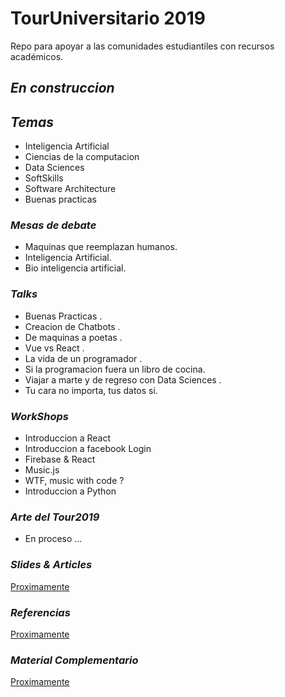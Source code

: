 # TourUniversitario 2019

Repo para apoyar a las comunidades estudiantiles con recursos académicos. 

## *En construccion*

## *Temas*

* Inteligencia Artificial
* Ciencias de la computacion
* Data Sciences
* SoftSkills
* Software Architecture
* Buenas practicas


### *Mesas de debate*

* Maquinas que reemplazan humanos.
* Inteligencia Artificial.
* Bio inteligencia artificial.

### *Talks*

* Buenas Practicas .
* Creacion de Chatbots .
* De maquinas a poetas .
* Vue vs React .
* La vida de un programador .
* Si la programacion fuera un libro de cocina. 
* Viajar a marte y de regreso con Data Sciences . 
* Tu cara no importa, tus datos si. 

### *WorkShops*

* Introduccion a React
* Introduccion a facebook Login
* Firebase & React
* Music.js
* WTF, music with code ? 
* Introduccion a Python

### *Arte del Tour2019*
* En proceso ...
### *Slides & Articles*
[Proximamente](http://null.com)
### *Referencias*
[Proximamente](http://null.com)
### *Material Complementario*
[Proximamente](http://null.com)

